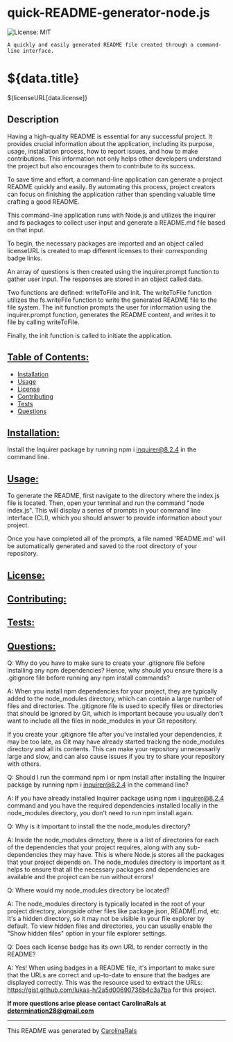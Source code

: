 # quick-README-generator-node.js
![License: MIT](https://img.shields.io/badge/License-MIT-yellow.svg)

    A quickly and easily generated README file created through a command-line interface.

# ${data.title}

${licenseURL[data.license]}

## Description

Having a high-quality README is essential for any successful project. It provides crucial information about the application, including its purpose, usage, installation process, how to report issues, and how to make contributions. This information not only helps other developers understand the project but also encourages them to contribute to its success.

To save time and effort, a command-line application can generate a project README quickly and easily. By automating this process, project creators can focus on finishing the application rather than spending valuable time crafting a good README.

This command-line application runs with Node.js and utilizes the inquirer and fs packages to collect user input and generate a README.md file based on that input.

To begin, the necessary packages are imported and an object called licenseURL is created to map different licenses to their corresponding badge links.

An array of questions is then created using the inquirer.prompt function to gather user input. The responses are stored in an object called data.

Two functions are defined: writeToFile and init. The writeToFile function utilizes the fs.writeFile function to write the generated README file to the file system. The init function prompts the user for information using the inquirer.prompt function, generates the README content, and writes it to file by calling writeToFile.

Finally, the init function is called to initiate the application.

## [Table of Contents:](#table-of-contents:)
   
- [Installation](#installation)
- [Usage](#usage)
- [License](#license)
- [Contributing](#contributing)
- [Tests](#tests)
- [Questions](#questions)
   
## [Installation:](#installation:)

Install the Inquirer package by running npm i inquirer@8.2.4 in the command line.
   
## [Usage:](#usage:)

To generate the README, first navigate to the directory where the index.js file is located. Then, open your terminal and run the command "node index.js". This will display a series of prompts in your command line interface (CLI), which you should answer to provide information about your project.

Once you have completed all of the prompts, a file named 'README.md' will be automatically generated and saved to the root directory of your repository.
   
## [License:](#license:)
   
   
## [Contributing:](#contributing:)
   
   
## [Tests:](#tests:)
   
   
## [Questions:](#questions:)

Q: 
Why do you have to make sure to create your .gitignore file before installing any npm dependencies? Hence, why should you ensure there is a .gitignore file before running any npm install commands?


A:
When you install npm dependencies for your project, they are typically added to the node_modules directory, which can contain a large number of files and directories. The .gitignore file is used to specify files or directories that should be ignored by Git, which is important because you usually don't want to include all the files in node_modules in your Git repository.

If you create your .gitignore file after you've installed your dependencies, it may be too late, as Git may have already started tracking the node_modules directory and all its contents. This can make your repository unnecessarily large and slow, and can also cause issues if you try to share your repository with others. 


Q:
Should I run the command npm i or npm install after installing the Inquirer package by running npm i inquirer@8.2.4 in the command line?

A:
If you have already installed Inquirer package using npm i inquirer@8.2.4 command and you have the required dependencies installed locally in the node_modules directory, you don't need to run npm install again.


Q:
Why is it important to install the the node_modules directory?

A:
Inside the node_modules directory, there is a list of directories for each of the dependencies that your project requires, along with any sub-dependencies they may have. This is where Node.js stores all the packages that your project depends on. The node_modules directory is important as it helps to ensure that all the necessary packages and dependencies are available and the project can be run without errors!


Q: 
Where would my node_modules directory be located?

A:
The node_modules directory is typically located in the root of your project directory, alongside other files like package.json, README.md, etc. It's a hidden directory, so it may not be visible in your file explorer by default. To view hidden files and directories, you can usually enable the "Show hidden files" option in your file explorer settings.


Q:
Does each license badge has its own URL to render correctly in the README?

A: 
Yes! When using badges in a README file, it's important to make sure that the URLs are correct and up-to-date to  ensure that the badges are displayed correctly. This was the resource used to extract the URLs: https://gist.github.com/lukas-h/2a5d00690736b4c3a7ba for this project.


**If more questions arise please contact CarolinaRaIs at determination28@gmail.com**
   

       
------------------------------------------------------------------------------------------------
   
This README was generated by [CarolinaRaIs](https://github.com/CarolinaRaIs)